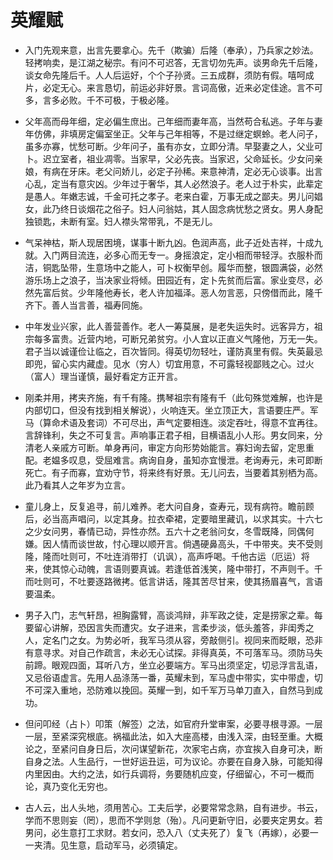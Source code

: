 # 英耀赋
* 入门先观来意，出言先要拿心。先千（欺骗）后隆（奉承），乃兵家之妙法。轻拷响卖，是江湖之秘宗。有问不可迟答，无言切勿先声。谈男命先千后隆，谈女命先隆后千。人人后运好，个个子孙贤。三五成群，须防有假。嘻呵成片，必定无心。来言恳切，前运必非好景。言词高傲，近来必定佳途。言不可多，言多必败。千不可极，于极必隆。

* 父年高而母年细，定必偏生庶出。己年细而妻年高，当然苟合私逃。子年与妻年仿佛，非填房定偏室坐正。父年与己年相等，不是过继定螟蛉。老人问子，虽多亦寡，忧愁可断。少年问子，虽有亦女，立即分清。早娶妻之人，父业可卜。迟立室者，祖业凋零。当家早，父必先丧。当家迟，父命延长。少女问亲娘，有病在牙床。老父问娇儿，必定子孙稀。来意神清，定必无心谈事。出言心乱，定当有意灾凶。少年过于奢华，其人必然浪子。老人过于朴实，此辈定是愚人。年嫩志诚，千金可托之孝子。老来白霍，万事无成之鄙夫。男儿问娼女，此乃终日谈烟花之俗子。妇人问翁姑，其人固念病忧愁之贤女。男人身配独锁匙，未断有室。妇人襟头常带乳，不是无儿。

* 气呆神枯，斯人现居困境，谋事十断九凶。色润声高，此子近处吉祥，十成九就。入门两目流连，必多心而无专一。身摇浪定，定小相而带轻浮。衣服朴而洁，铜匙坠带，生意场中之能人，可卜权衡早创。履华而整，银圆满袋，必然游乐场上之浪子，当决家业将倾。田园近有，定卜先贫而后富。家业变尽，必然先富后贫。少年隆他寿长，老人许加福泽。恶人勿言恶，只傍借而此，隆千齐下。善人当言善，福寿同施。

* 中年发业兴家，此人善营善作。老人一筹莫展，是老失运失时。远客异方，祖宗每多富贵。近营内地，可断兄弟贫穷。小人宜以正直义气隆他，万无一失。君子当以诚谨俭让临之，百次皆同。得英切勿轻吐，谨防真里有假。失英最忌即兜，留心实内藏虚。见水（穷人）切宜用意，不可露轻视鄙贱之心。过火（富人）理当谨慎，最好看定方正开言。

* 刚柔并用，拷夹齐施，有千有隆。携琴祖宗有隆有千（此句殊觉难解，也许是内部切口，但没有找到相关解说），火响连天。坐立顶正大，言语要庄严。军马（算命术语及套词）不可尽出，声气定要相连。淡定吞吐，得意不宜再往。言辞锋利，失之不可复言。声响事正君子相，目横语乱小人形。男女同来，分清老人亲戚方可断。单身再问，审定方向形势始能言。寡妇询去留，定思重配。老媪多叹息，受屈难言。病询自身，虽知亦宜慢泄。老询寿元，未可即断死亡。有子而寡，宜劝守节，将来终有好景。无儿问去，当要着其别栖为高。此乃看其人之年岁为立言。

* 童儿身上，反复追寻，前儿难养。老大问自身，查寿元，现有病符。瞻前顾后，必当高声唱问，以定其身。拉衣牵裙，定要暗里藏讥，以求其实。十六七之少女问男，春情已动，异性亦然。五六十之老翁问女，冬雪既降，同偶何嫌。因人情而谈世故，忖心理以顺开言。倘遇硬鼻高头，千中带夹。夹不受则隆，隆而吐则可，不吐连消带打（讥讽），高声呼喝。千他古运（厄运）将来，使其惊心动魄，言语则要真诚。若逢低首浅笑，隆中带打，不声则千。千而吐则可，不吐要逐路微拷。低言讲话，隆其苦尽甘来，使其扬眉喜气，言语要温柔。

* 男子入门，志气轩昂，袒胸露臂，高谈鸿辩，非军政之徒，定是捞家之辈。每要留心讲解，恐因言失而遭灾。女子进来，言柔步淡，低头羞答，非闺秀之人，定名门之女。为势必听，我军马须从容，旁敲侧引。视同来而眨眼，恐非有意寻求。对自己作疏言，未必无心试探。非得真英，不可落军马。须防马失前蹄。眼观四面，耳听八方，坐立必要端方。军马出须坚定，切忌浮言乱语，又忌俗语虚言。先用人品涤荡一番，英耀未到，军马虚中带实，实中带虚，切不可深入重地，恐防难以挽回。英耀一到，如千军万马单刀直入，自然马到成功。

* 但问叩经（占卜）叩策（解签）之法，如官府升堂审案，必要寻根寻源。一层一层，至紧深究根底。祸福此法，如入大座高楼，由浅入深，由轻至重。大概论之，至紧问自身日后，次问谋望新花，次家宅占病，亦宜挨入自身可决，断自身之法。人生品行，一世好运丑运，可为议论。亦要在自身入脉，可能知得内里因由。大约之法，如行兵调将，务要随机应变，仔细留心，不可一概而论，真乃变化无穷也。

* 古人云，出人头地，须用苦心。工夫后学，必要常常念熟，自有进步。书云，学而不思则妄（罔），思而不学则怠（殆）。凡问更新守旧，必要夹定男女。若男问，必生意打工求财。若女问，恐入八（丈夫死了）复飞（再嫁），必要一一夹清。见生意，启动军马，必须镇定。
